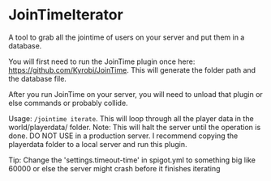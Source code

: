 # JoinTimeIterator
A tool to grab all the jointime of users on your server and put them in a database.
 
You will first need to run the JoinTime plugin once here: https://github.com/Kyrobi/JoinTime. This will generate the folder path and the database file.
 
After you run JoinTime on your server, you will need to unload that plugin or else commands or probably collide.
 
Usage: `/jointime iterate`. This will loop through all the player data in the world/playerdata/ folder.
Note: This will halt the server until the operation is done. DO NOT USE in a production server. I recommend copying the playerdata folder to a local server and run this plugin.

Tip: Change the 'settings.timeout-time' in spigot.yml to something big like 60000 or else the server might crash before it finishes iterating 
